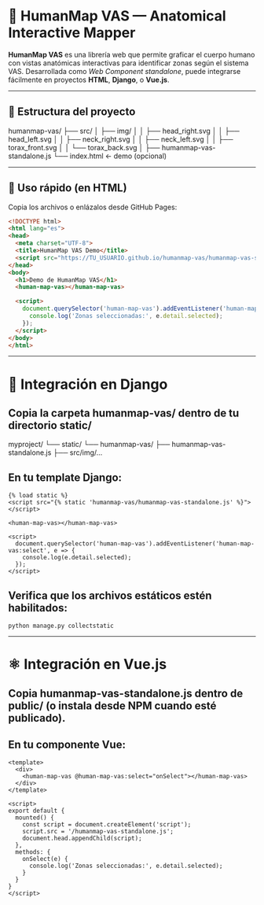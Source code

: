 # 🧠 HumanMap VAS — Anatomical Interactive Mapper

**HumanMap VAS** es una librería web que permite graficar el cuerpo humano con vistas anatómicas interactivas para identificar zonas según el sistema VAS.
Desarrollada como *Web Component standalone*, puede integrarse fácilmente en proyectos **HTML**, **Django**, o **Vue.js**.

---

## 📂 Estructura del proyecto

humanmap-vas/
├── src/
│ ├── img/
│ │ ├── head_right.svg
│ │ ├── head_left.svg
│ │ ├── neck_right.svg
│ │ ├── neck_left.svg
│ │ ├── torax_front.svg
│ │ └── torax_back.svg
│
├── humanmap-vas-standalone.js
└── index.html ← demo (opcional)


---

## 🚀 Uso rápido (en HTML)

Copia los archivos o enlázalos desde GitHub Pages:

```html
<!DOCTYPE html>
<html lang="es">
<head>
  <meta charset="UTF-8">
  <title>HumanMap VAS Demo</title>
  <script src="https://TU_USUARIO.github.io/humanmap-vas/humanmap-vas-standalone.js"></script>
</head>
<body>
  <h1>Demo de HumanMap VAS</h1>
  <human-map-vas></human-map-vas>

  <script>
    document.querySelector('human-map-vas').addEventListener('human-map-vas:select', e => {
      console.log('Zonas seleccionadas:', e.detail.selected);
    });
  </script>
</body>
</html>
```
---

# 🧩 Integración en Django

## Copia la carpeta humanmap-vas/ dentro de tu directorio static/

myproject/
└── static/
    └── humanmap-vas/
        ├── humanmap-vas-standalone.js
        ├── src/img/...

## En tu template Django:

```
{% load static %}
<script src="{% static 'humanmap-vas/humanmap-vas-standalone.js' %}"></script>

<human-map-vas></human-map-vas>

<script>
  document.querySelector('human-map-vas').addEventListener('human-map-vas:select', e => {
    console.log(e.detail.selected);
  });
</script>
```

## Verifica que los archivos estáticos estén habilitados:
```
python manage.py collectstatic
```
---

# ⚛️ Integración en Vue.js

## Copia humanmap-vas-standalone.js dentro de public/ (o instala desde NPM cuando esté publicado).

## En tu componente Vue:

```
<template>
  <div>
    <human-map-vas @human-map-vas:select="onSelect"></human-map-vas>
  </div>
</template>

<script>
export default {
  mounted() {
    const script = document.createElement('script');
    script.src = '/humanmap-vas-standalone.js';
    document.head.appendChild(script);
  },
  methods: {
    onSelect(e) {
      console.log('Zonas seleccionadas:', e.detail.selected);
    }
  }
}
</script>
```
